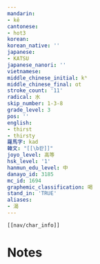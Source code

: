 ```yaml
---
mandarin:
- kě
cantonese:
- hot3
korean:
korean_native: ''
japanese:
- KATSU
japanese_nanori: ''
vietnamese:
middle_chinese_initial: kʰ
middle_chinese_final: ɑt
stroke_count: '11'
radical: 水
skip_number: 1-3-8
grade_level: 3
pos: ''
english:
- thirst
- thirsty
羅馬字: kad
韓文: "[[\b칻]]"
joyo_level: 高等
hsk_level: '1'
hanmun_edu_level: 中
danayo_id: 3185
mc_id: 1694
graphemic_classification: 喝
stand_in: 'TRUE'
aliases:
- 渴
---
```

```meta-bind-embed
[[nav/char_info]]
```

# Notes
